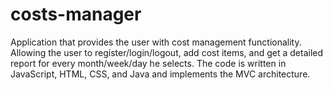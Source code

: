 # costs-manager
Application that provides the user with cost management functionality.
Allowing the user to register/login/logout, add cost items, and get a detailed report for every month/week/day he selects.
The code is written in JavaScript, HTML, CSS, and Java and implements the MVC architecture. 

